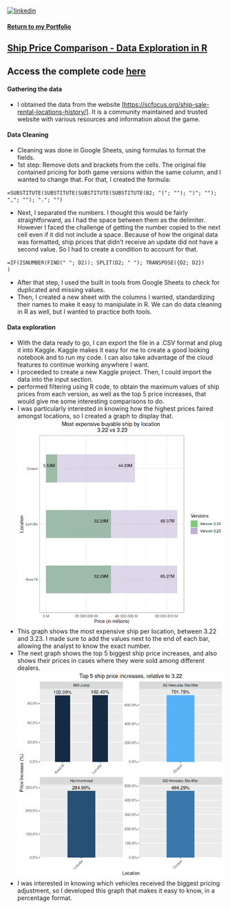 
[![linkedin](https://img.shields.io/badge/linkedin-0A66C2?style=for-the-badge&logo=linkedin&logoColor=white)](https://www.linkedin.com/in/matheus-perches/)

#### [Return to my Portfolio](https://github.com/matheusperches/matheusperches.github.io) 

## [Ship Price Comparison - Data Exploration in R]([https://github.com/matheusperches/PlaygroundProj](https://github.com/matheusperches/sc_ship_prices_322_323))

## Access the complete code [here](https://github.com/matheusperches/sc_ship_prices_322_323/blob/main/star-citizen-ship-list-data-exploration-3-23.ipynb)

#### Gathering the data 
- I obtained the data from the website [https://scfocus.org/ship-sale-rental-locations-history/]. It is a community maintained and trusted website with various resources and information about the game.

#### Data Cleaning

- Cleaning was done in Google Sheets, using formulas to format the fields.
- 1st step: Remove dots and brackets from the cells. The original file contained pricing for both game versions within the same column, and I wanted to change that.
For that, I created the formula:
```
=SUBSTITUTE(SUBSTITUTE(SUBSTITUTE(SUBSTITUTE(B2; "("; ""); ")"; ""); ","; ""); "."; "")
```
- Next, I separated the numbers. I thought this would be fairly straightforward, as I had the space between them as the delimiter. However I faced the challenge of getting the number copied to the next cell even if it did not include a space. Because of how the original data was formatted, ship prices that didn't receive an update did not have a second value. So I had to create a condition to account for that.
```
=IF(ISNUMBER(FIND(" "; D2)); SPLIT(D2; " "); TRANSPOSE({D2; D2})
)
```
- After that step, I used the built in tools from Google Sheets to check for duplicated and missing values.
- Then, I created a new sheet with the columns I wanted, standardizing their names to make it easy to manipulate in R. We can do data cleaning in R as well, but I wanted to practice both tools. 

#### Data exploration
- With the data ready to go, I can export the file in a .CSV format and plug it into Kaggle. Kaggle makes it easy for me to create a good looking notebook and to run my code. I can also take advantage of the cloud features to continue working anywhere I want.
- I proceeded to create a new Kaggle project. Then, I could import the data into the input section.
- performed filtering using R code, to obtain the maximum values of ship prices from each version, as well as the top 5 price increases, that would give me some interesting comparisons to do.
- I was particularly interested in knowing how the highest prices faired amongst locations, so I created a graph to display that.
![Most Expensive buyable ship per location](https://raw.githubusercontent.com/matheusperches/sc_ship_prices_322_323/main/per_location_price_increase.png)
- This graph shows the most expensive ship per location, between 3.22 and 3.23. I made sure to add the values next to the end of each bar, allowing the analyst to know the exact number.
- The next graph shows the top 5 biggest ship price increases, and also shows their prices in cases where they were sold among different dealers.
![Top 5 ship price increase](https://raw.githubusercontent.com/matheusperches/sc_ship_prices_322_323/main/top_5_price_increase.png)
- I was interested in knowing which vehicles received the biggest pricing adjustment, so I developed this graph that makes it easy to know, in a percentage format.
